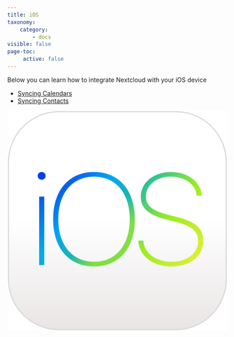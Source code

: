 ```yaml
---
title: iOS
taxonomy:
    category:
        - docs
visible: false
page-toc:
     active: false
---
```


Below you can learn how to integrate Nextcloud with your iOS device
- [Syncing Calendars](calendar-syncing)
- [Syncing Contacts](contact-syncing)

![](ios.png)
